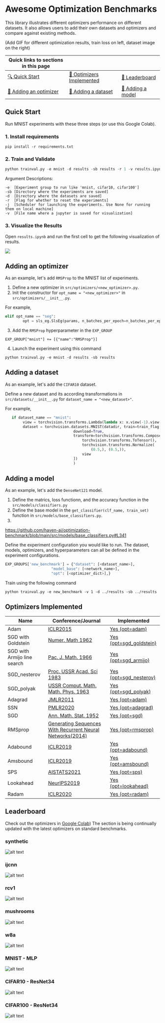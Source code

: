 # Awesome Optimization Benchmarks

This library illustrates different optimizers performance on different datasets. It also allows users to add their own datasets and optimizers and compare against existing methods.

(Add GIF for different optimization results, train loss on left, dataset image on the right)



| **Quick links to sections in this page**|||
|-|-|-|
|[🔍 Quick Start](#Quick-Start) |[📜 Optimizers Implemented](#Optimizers-Implemented)|[🏁 Leaderboard](#Leaderboard)|
[🔏 Adding an optimizer](#Adding-an-benchmark)|[🔏 Adding a dataset](#Adding-a-dataset)|[🔏 Adding a model](#Adding-a-new-model)|





## Quick Start 

Run MNIST experiments with these three steps (or use this Google Colab).

### 1. Install requirements

`pip install -r requirements.txt` 


### 2. Train and Validate

```python
python trainval.py -e mnist -d results -sb results -r 1 -v results.ipynb
```

Argument Descriptions:
```
-e  [Experiment group to run like 'mnist, cifar10, cifar100'] 
-sb [Directory where the experiments are saved]
-d  [Directory where the datasets are saved]
-r  [Flag for whether to reset the experiments]
-j  [Scheduler for launching the experiments. Use None for running them on local machine]
-v  [File name where a jupyter is saved for visualization]
```

### 3. Visualize the Results

Open `results.ipynb` and run the first cell to get the following visualization of results.

![](results/dashboard.png)

## Adding an optimizer

As an example, let's add `RMSProp` to the MNIST list of experiments.

1. Define a new optimizer in `src/optimizers/<new_optimizer>.py`.
2. Init the constructor for `opt_name = "<new_optimizer>"` in `src/optimizers/__init__.py`.

For example,
```python
elif opt_name == "seg":
        opt = sls_eg.SlsEg(params, n_batches_per_epoch=n_batches_per_epoch)
```
3. Add the `RMSProp` hyperparameter in the `EXP_GROUP`

```
EXP_GROUP["mnist"] += [{"name":"RMSProp"}]
```

4. Launch the experiment using this command

```
python trainval.py -e mnist -d results -sb results
```

## Adding a dataset

As an example, let's add the `CIFAR10` dataset.

Define a new dataset and its according transformations in `src/datasets/__init__.py` for `dataset_name = "<new_dataset>"`.

For example,
```python
   if dataset_name == "mnist":
        view = torchvision.transforms.Lambda(lambda x: x.view(-1).view(784))
        dataset = torchvision.datasets.MNIST(datadir, train=train_flag,
                               download=True,
                               transform=torchvision.transforms.Compose([
                                   torchvision.transforms.ToTensor(),
                                   torchvision.transforms.Normalize(
                                       (0.5,), (0.5,)),
                                   view
                               ])
                               )
```

## Adding a model

As an example, let's add the `DenseNet121` model.

1. Define the matrics, loss functionn, and the accuracy function in the `src/models/classifiers.py`
2. Define the base model in the `get_classifier(clf_name, train_set)` function in `src/models/base_classifiers.py`.
3. 
https://github.com/haven-ai/optimization-benchmark/blob/main/src/models/base_classifiers.py#L341

Define the experiment configuration you would like to run. The dataset, models, optimizers, and hyperparameters can all be defined in the experiment configurations.
```python
EXP_GROUPS['new_benchmark'] = {"dataset": [<dataset_name>],
                     "model_base": [<network_name>],
                     "opt": [<optimizer_dict>],}
```

Train using the following command
```
python trainval.py -e new_benchmark -v 1 -d ../results -sb ../results
```

## Optimizers Implemented 

| Name | Conference/Journal | Implemented   | 
| ---- |  ----- | ----- | 
| Adam| [ICLR2015](https://arxiv.org/pdf/1412.6980.pdf)  | [Yes (opt=adam)](https://github.com/haven-ai/optimization-benchmark/blob/main/src/optimizers/__init__.py) |
| SGD with Goldstein| [ Numer. Math 1962](https://idp.springer.com/authorize/casa?redirect_uri=https://link.springer.com/article/10.1007/BF01386306&casa_token=fJPrXJ0xVwIAAAAA:rFFa9IMPl50d2j7xqq3MVrA-L92-O1gdSnlEElXZ7PxnWQYaZQ0LsAWjqjs4TmJb0nHhiNPf1KgVxRhTUw)| [Yes (opt=sgd_goldstein)](https://github.com/haven-ai/optimization-benchmark/blob/main/src/optimizers/__init__.py) |
| SGD with Armijo line search | [Pac. J. Math. 1966](https://msp.org/pjm/1966/16-1/p01.xhtml)| [Yes (opt=sgd_armijo)](https://github.com/haven-ai/optimization-benchmark/blob/main/src/optimizers/__init__.py) |
| SGD_nesterov| [Proc. USSR Acad. Sci 1983](https://ci.nii.ac.jp/naid/10029946121/)| [Yes (opt=sgd_nesterov)](https://github.com/haven-ai/optimization-benchmark/blob/main/src/optimizers/__init__.py) |
| SGD_polyak| [USSR Comput. Math. Math. Phys. 1963](https://www.researchgate.net/publication/243648552_Gradient_methods_for_the_minimisation_of_functionals)| [Yes (opt=sgd_polyak)](https://github.com/haven-ai/optimization-benchmark/blob/main/src/optimizers/__init__.py) |
| Adagrad| [JMLR2011](https://www.jmlr.org/papers/volume12/duchi11a/duchi11a.pdf)| [Yes (opt=adam)](https://github.com/haven-ai/optimization-benchmark/blob/main/src/optimizers/__init__.py) |
| SSN| [PMLR2020](https://arxiv.org/pdf/1910.04920.pdf)| [Yes (opt=adagrad)](https://github.com/haven-ai/optimization-benchmark/blob/main/src/optimizers/__init__.py) |
| SGD| [Ann. Math. Stat. 1952](https://projecteuclid.org/journals/annals-of-mathematical-statistics/volume-23/issue-3/Stochastic-Estimation-of-the-Maximum-of-a-Regression-Function/10.1214/aoms/1177729392.full)| [Yes (opt=sgd)](https://github.com/haven-ai/optimization-benchmark/blob/main/src/optimizers/__init__.py) |
| RMSprop| [Generating Sequences With Recurrent Neural Networks(2014)](https://arxiv.org/pdf/1308.0850.pdf)| [Yes (opt=rmsprop)](https://github.com/haven-ai/optimization-benchmark/blob/main/src/optimizers/__init__.py) |
| Adabound |[ICLR2019](https://arxiv.org/abs/1902.09843)| [Yes (opt=adabound)](https://github.com/haven-ai/optimization-benchmark/blob/main/src/optimizers/__init__.py) |
| Amsbound| [ICLR2019](https://arxiv.org/abs/1902.09843) | [Yes (opt=amsbound)](https://github.com/haven-ai/optimization-benchmark/blob/main/src/optimizers/__init__.py) |
| SPS| [AISTATS2021](https://arxiv.org/pdf/2002.10542.pdf)| [Yes (opt=sps)](https://github.com/haven-ai/optimization-benchmark/blob/main/src/optimizers/__init__.py) |
| Lookahead| [NeurIPS2019](https://arxiv.org/abs/1907.08610)| [Yes (opt=lookahead)](https://github.com/haven-ai/optimization-benchmark/blob/main/src/optimizers/__init__.py) |
| Radam| [ICLR2020](https://arxiv.org/abs/1908.03265)| [Yes (opt=radam)](https://github.com/haven-ai/optimization-benchmark/blob/main/src/optimizers/__init__.py) |



## Leaderboard 
Check out the optimizers in [Google Colab](https://colab.research.google.com/drive/1pC3M9qTNXuUfvlKRyJuUBcHa8ZRU8oir#scrollTo=BRGIn6grTkjq))
The section is being continually updated with the latest optimizers on standard benchmarks.

### synthetic
![alt text](results/syn.png)

### ijcnn
![alt text](results/ijcnn.png)

### rcv1
![alt text](results/rcv1.png)

### mushrooms
![alt text](results/mushrooms.png)

### w8a
![alt text](results/w8a.png)

### MNIST - MLP
![alt text](results/mnist.png)

### CIFAR10 - ResNet34
![alt text](results/cifar10.png)

### CIFAR100 - ResNet34
![alt text](results/cifar100.png)




